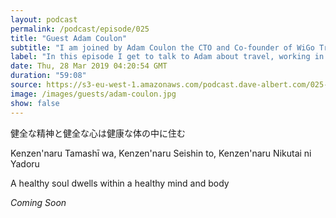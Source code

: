 ```yaml
---
layout: podcast
permalink: /podcast/episode/025
title: "Guest Adam Coulon"
subtitle: "I am joined by Adam Coulon the CTO and Co-founder of WiGo Trips"
label: "In this episode I get to talk to Adam about travel, working in a bootstrapped startup, and hear a few amazing perls of wisdom about life in general.  | adam@wigotrips.com | https://www.linkedin.com/in/adam-coulon-a38963135/ | https://twitter.com/FooBarKing"
date: Thu, 28 Mar 2019 04:20:54 GMT
duration: "59:08"
source: https://s3-eu-west-1.amazonaws.com/podcast.dave-albert.com/025-adam-coulon.mp3
image: /images/guests/adam-coulon.jpg
show: false
---
```


健全な精神と健全な心は健康な体の中に住む

Kenzen'naru Tamashī wa, Kenzen'naru Seishin to, Kenzen'naru Nikutai ni Yadoru

A healthy soul dwells within a healthy mind and body

<i>Coming Soon</i>
